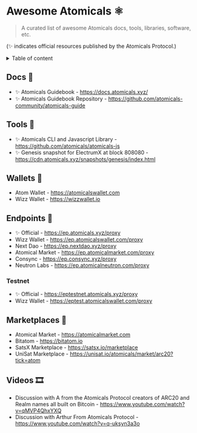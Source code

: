 # Awesome Atomicals ⚛️

> A curated list of awesome Atomicals docs, tools, libraries, software, etc.

(✨ indicates official resources published by the Atomicals Protocol.)

<details>
<summary>Table of content</summary>

<!-- TOC -->
* [Awesome Atomicals ⚛️](#awesome-atomicals-)
  * [Docs 📝](#docs-)
  * [Tools 🔨](#tools-)
  * [Wallets 👛](#wallets-)
  * [Endpoints 🔗](#endpoints-)
    * [Testnet](#testnet)
  * [Marketplaces 🏦](#marketplaces-)
  * [Videos 🎞️](#videos-)
<!-- TOC -->

</details>

## Docs 📝

- ✨ Atomicals Guidebook - https://docs.atomicals.xyz/
- ✨ Atomicals Guidebook Repository - https://github.com/atomicals-community/atomicals-guide

## Tools 🔨

- ✨ Atomicals CLI and Javascript Library - https://github.com/atomicals/atomicals-js
- ✨ Genesis snapshot for ElectrumX at block 808080 - https://cdn.atomicals.xyz/snapshots/genesis/index.html

## Wallets 👛

- Atom Wallet - https://atomicalswallet.com
- Wizz Wallet - https://wizzwallet.io

## Endpoints 🔗

- ✨ Official - https://ep.atomicals.xyz/proxy
- Wizz Wallet - https://ep.atomicalswallet.com/proxy
- Next Dao - https://ep.nextdao.xyz/proxy
- Atomical Market - https://ep.atomicalmarket.com/proxy
- Consync - https://ep.consync.xyz/proxy
- Neutron Labs - https://ep.atomicalneutron.com/proxy

### Testnet

- ✨ Official - https://eptestnet.atomicals.xyz/proxy
- Wizz Wallet - https://eptest.atomicalswallet.com/proxy

## Marketplaces 🏦

- Atomical Market - https://atomicalmarket.com
- Bitatom - https://bitatom.io
- SatsX Marketplace - https://satsx.io/marketplace
- UniSat Marketplace - https://unisat.io/atomicals/market/arc20?tick=atom

## Videos 🎞️

- Discussion with A from the Atomicals Protocol creators of ARC20 and Realm names all built on Bitcoin - https://www.youtube.com/watch?v=qMVP4QhxYXQ
- Discussion with Arthur From Atomicals Protocol - https://www.youtube.com/watch?v=q-uksyn3a3o
